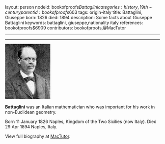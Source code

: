 layout: person
nodeid: bookofproofs$Battaglini
categories: history,19th-century
parentid: bookofproofs$603
tags: origin-italy
title: Battaglini, Giuseppe
born: 1826
died: 1894
description: Some facts about Giuseppe Battaglini
keywords: battaglini, giuseppe,nationality italy
references: bookofproofs$6909
contributors: bookofproofs,@MacTutor

---


---

![Battaglini.jpg](https://github.com/bookofproofs/bookofproofs.github.io/blob/main/_sources/_assets/images/portraits/Battaglini.jpg?raw=true)

**Battaglini** was an Italian mathematician who was important for his work in non-Euclidean geometry.

Born 11 January 1826 Naples, Kingdom of the Two Sicilies (now Italy). Died 29 Apr 1894 Naples, Italy.


View full biography at [MacTutor](https://mathshistory.st-andrews.ac.uk/Biographies/Battaglini/).